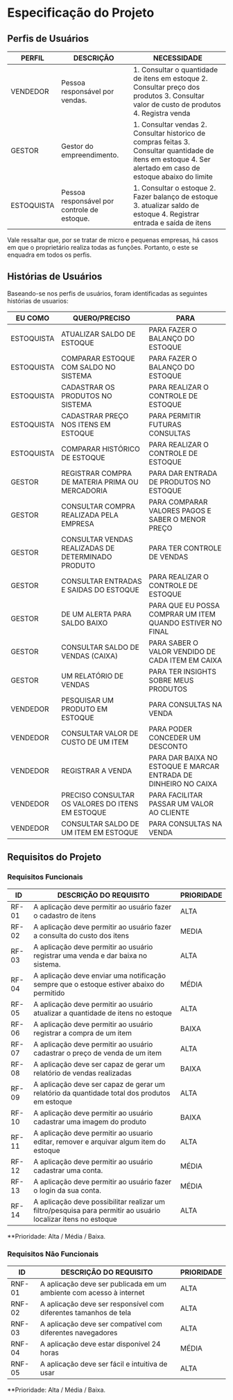 # Especificação do Projeto

## Perfis de Usuários


| PERFIL     | DESCRIÇÃO                                   | NECESSIDADE                                                                                                                                                  |
|------------|---------------------------------------------|--------------------------------------------------------------------------------------------------------------------------------------------------------------|
| VENDEDOR   | Pessoa responsável por vendas.              | 1. Consultar o quantidade de itens em estoque 2. Consultar preço dos produtos 3. Consultar valor de custo de produtos 4. Registra venda                      |
| GESTOR     | Gestor do empreendimento.                   | 1. Consultar vendas 2. Consultar historico de compras feitas 3. Consultar quantidade de itens em estoque 4. Ser alertado em caso de estoque abaixo do limite |
| ESTOQUISTA | Pessoa responsável por controle de estoque. | 1. Consultar o estoque 2. Fazer balanço de estoque 3. atualizar saldo de estoque 4. Registrar entrada e saída de itens                                       |

Vale ressaltar que, por se tratar de micro e pequenas empresas, há casos em que o proprietário realiza todas as funções. Portanto, o este se enquadra em todos os perfis. 


## Histórias de Usuários

Baseando-se nos perfis de usuários, foram identificadas as seguintes histórias de usuarios:

| EU COMO    | QUERO/PRECISO                                       | PARA                                                            |
|------------|-----------------------------------------------------|-----------------------------------------------------------------|
| ESTOQUISTA | ATUALIZAR SALDO DE ESTOQUE                          | PARA FAZER O BALANÇO DO ESTOQUE                                 |
| ESTOQUISTA | COMPARAR ESTOQUE COM SALDO NO SISTEMA               | PARA FAZER O BALANÇO DO ESTOQUE                                 |
| ESTOQUISTA | CADASTRAR OS PRODUTOS NO SISTEMA                    | PARA REALIZAR O CONTROLE DE ESTOQUE                             |
| ESTOQUISTA | CADASTRAR PREÇO NOS ITENS EM ESTOQUE                | PARA PERMITIR FUTURAS CONSULTAS                                 |
| ESTOQUISTA | COMPARAR HISTÓRICO DE ESTOQUE                       | PARA REALIZAR O CONTROLE DE ESTOQUE                             |
| GESTOR     | REGISTRAR COMPRA DE MATERIA PRIMA OU MERCADORIA     | PARA DAR ENTRADA DE PRODUTOS NO ESTOQUE                         |
| GESTOR     | CONSULTAR COMPRA REALIZADA PELA EMPRESA             | PARA COMPARAR VALORES PAGOS E SABER O MENOR PREÇO               |
| GESTOR     | CONSULTAR VENDAS REALIZADAS DE DETERMINADO PRODUTO  | PARA TER CONTROLE DE VENDAS                                     |
| GESTOR     | CONSULTAR ENTRADAS E SAIDAS DO ESTOQUE              | PARA REALIZAR O CONTROLE DE ESTOQUE                             |
| GESTOR     | DE UM ALERTA PARA SALDO BAIXO                       | PARA QUE EU POSSA COMPRAR UM ITEM QUANDO ESTIVER NO FINAL       |
| GESTOR     | CONSULTAR SALDO DE VENDAS (CAIXA)                   | PARA SABER O VALOR VENDIDO DE CADA ITEM EM CAIXA                |
| GESTOR     | UM RELATÓRIO DE VENDAS                              | PARA TER INSIGHTS SOBRE MEUS PRODUTOS                           |
| VENDEDOR   | PESQUISAR UM PRODUTO EM ESTOQUE                     | PARA CONSULTAS NA VENDA                                         |
| VENDEDOR   | CONSULTAR VALOR DE CUSTO DE UM ITEM                 | PARA PODER CONCEDER UM DESCONTO                                 |
| VENDEDOR   | REGISTRAR A VENDA                                   | PARA DAR BAIXA NO ESTOQUE E MARCAR ENTRADA DE DINHEIRO NO CAIXA |
| VENDEDOR   | PRECISO CONSULTAR OS VALORES DO ITENS EM ESTOQUE    | PARA FACILITAR PASSAR UM VALOR AO CLIENTE                       |
| VENDEDOR   | CONSULTAR SALDO DE UM ITEM EM ESTOQUE               | PARA CONSULTAS NA VENDA                                         |


## Requisitos do Projeto

### Requisitos Funcionais

| ID    | DESCRIÇÃO DO REQUISITO                                                                                        | PRIORIDADE |
|-------|---------------------------------------------------------------------------------------------------------------|------------|
| RF-01 | A aplicação deve permitir ao usuário fazer o cadastro de itens                                                | ALTA       |
| RF-02 | A aplicação deve permitir ao usuário fazer a consulta do custo dos itens                                      | MEDIA      |
| RF-03 | A aplicação deve permitir ao usuário registrar uma venda e dar baixa no sistema.                              | ALTA       |
| RF-04 | A aplicação deve enviar uma notificação sempre que o estoque estiver abaixo do permitido                      | MÉDIA      |
| RF-05 | A aplicação deve permitir ao usuário atualizar a quantidade de itens no estoque                               | ALTA       |
| RF-06 | A aplicação deve permitir ao usuário registrar a compra de um item                                            | BAIXA      |
| RF-07 | A aplicação deve permitir ao usuário cadastrar o preço de venda de um item                                    | ALTA       |
| RF-08 | A aplicação deve ser capaz de gerar um relatório de vendas realizadas                                         | BAIXA      |
| RF-09 | A aplicação deve ser capaz de gerar um relatório da quantidade total dos produtos em estoque                  | ALTA       |
| RF-10 | A aplicação deve permitir ao usuário cadastrar uma imagem do produto                                          | BAIXA      |
| RF-11 | A aplicação deve permitir ao usuario editar, remover e arquivar algum item do estoque                         | ALTA       |
| RF-12 | A aplicação deve permitir ao usuário cadastrar uma conta.                                                     | MÉDIA      |
| RF-13 | A aplicação deve permitir ao usuário fazer o login da sua conta.                                              | MÉDIA      |
| RF-14 | A aplicação deve possibilitar realizar um filtro/pesquisa para permitir ao usuário localizar itens no estoque | ALTA       |

**Prioridade: Alta / Média / Baixa. 


### Requisitos Não Funcionais

| ID     | DESCRIÇÃO DO REQUISITO                                              | PRIORIDADE |
|--------|---------------------------------------------------------------------|------------|
| RNF-01 | A aplicação deve ser publicada em um ambiente com acesso à internet | ALTA       |
| RNF-02 | A aplicação deve ser responsível com diferentes tamanhos de tela    | ALTA       |
| RNF-03 | A aplicação deve ser compatível com diferentes navegadores          | ALTA       |
| RNF-04 | A aplicação deve estar disponível 24 horas                          | MÉDIA      |
| RNF-05 | A aplicação deve ser fácil e intuitiva de usar                      | ALTA       |

**Prioridade: Alta / Média / Baixa. 

